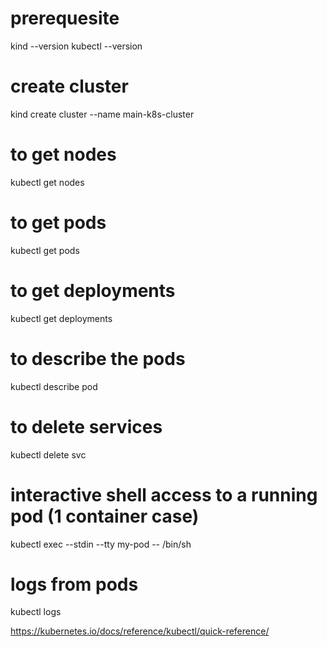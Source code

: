 # prerequesite
kind --version
kubectl --version

# create cluster
kind create cluster --name main-k8s-cluster

# to get nodes
kubectl get nodes

# to get pods
kubectl get pods

# to get deployments
kubectl get deployments

# to describe the pods
kubectl describe pod <pod-id>

# to delete services
kubectl delete svc <service-name>

# interactive shell access to a running pod (1 container case)
kubectl exec --stdin --tty my-pod -- /bin/sh

# logs from pods
kubectl logs <pod-id>

https://kubernetes.io/docs/reference/kubectl/quick-reference/